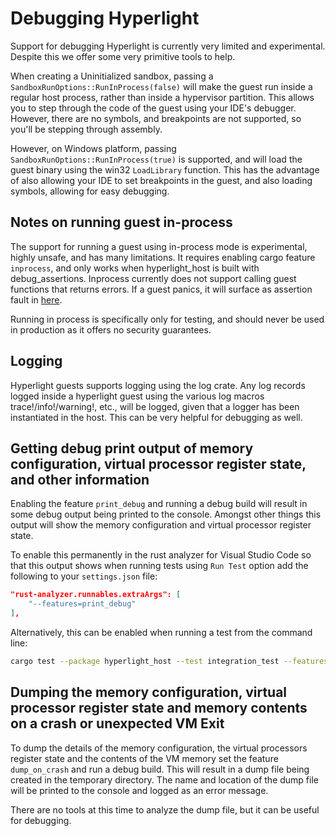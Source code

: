 # Debugging Hyperlight

Support for debugging Hyperlight is currently very limited and experimental. Despite this we offer some very primitive tools to help.

When creating a Uninitialized sandbox, passing a `SandboxRunOptions::RunInProcess(false)` will make the guest run inside a regular host process, rather than inside a hypervisor partition. This allows you to step through the code of the guest using your IDE's debugger. However, there are no symbols, and breakpoints are not supported, so you'll be stepping through assembly.

However, on Windows platform, passing `SandboxRunOptions::RunInProcess(true)` is supported, and will load the guest binary using the win32 `LoadLibrary` function. This has the advantage of also allowing your IDE to set breakpoints in the guest, and also loading symbols, allowing for easy debugging.

## Notes on running guest in-process

The support for running a guest using in-process mode is experimental, highly unsafe, and has many limitations. It requires
enabling cargo feature `inprocess`, and only works when hyperlight_host is built with debug_assertions. Inprocess currently does not support calling guest functions that returns errors. If a guest panics, it will surface as assertion fault in [here](https://github.com/deislabs/hyperlight/blob/85100563c185796b68bc3372ec7becaf64223152/src/hyperlight_host/src/sandbox/leaked_outb.rs#L26). 

Running in process is specifically only for testing, and should never be used in production as it offers no security guarantees.

## Logging

Hyperlight guests supports logging using the log crate. Any log records logged inside a hyperlight guest using the various
log macros trace!/info!/warning!, etc., will be logged, given that a logger has been instantiated in the host. This can be 
very helpful for debugging as well.

## Getting debug print output of memory configuration, virtual processor register state, and other information

Enabling the feature `print_debug` and running a debug build will result in some debug output being printed to the console. Amongst other things this output will show the memory configuration and virtual processor register state.

To enable this permanently in the rust analyzer for Visual Studio Code so that this output shows when running tests using `Run Test` option add the following to your `settings.json` file:

```json
"rust-analyzer.runnables.extraArgs": [
    "--features=print_debug"
],
```

Alternatively, this can be enabled when running a test from the command line:

```sh
cargo test --package hyperlight_host --test integration_test --features print_debug -- static_stack_allocate --exact --show-output
```

## Dumping the memory configuration, virtual processor register state and memory contents on a crash or unexpected VM Exit

To dump the details of the memory configuration, the virtual processors register state and the contents of the VM memory set the feature `dump_on_crash` and run a debug build. This will result in a dump file being created in the temporary directory. The name and location of the dump file will be printed to the console and logged as an error message.

There are no tools at this time to analyze the dump file, but it can be useful for debugging.